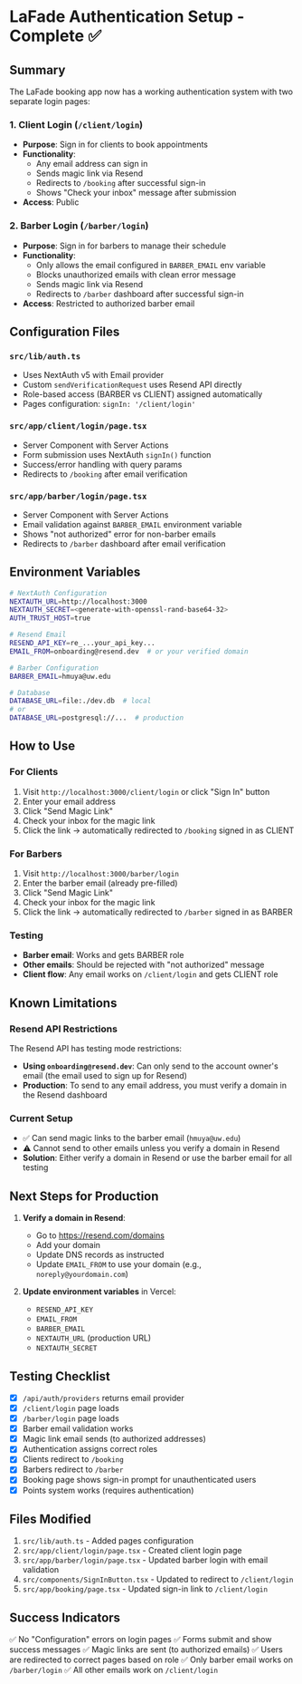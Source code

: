 # LaFade Authentication Setup - Complete ✅

## Summary

The LaFade booking app now has a working authentication system with two separate login pages:

### 1. Client Login (`/client/login`)
- **Purpose**: Sign in for clients to book appointments
- **Functionality**: 
  - Any email address can sign in
  - Sends magic link via Resend
  - Redirects to `/booking` after successful sign-in
  - Shows "Check your inbox" message after submission
- **Access**: Public

### 2. Barber Login (`/barber/login`)
- **Purpose**: Sign in for barbers to manage their schedule
- **Functionality**: 
  - Only allows the email configured in `BARBER_EMAIL` env variable
  - Blocks unauthorized emails with clean error message
  - Sends magic link via Resend
  - Redirects to `/barber` dashboard after successful sign-in
- **Access**: Restricted to authorized barber email

## Configuration Files

### `src/lib/auth.ts`
- Uses NextAuth v5 with Email provider
- Custom `sendVerificationRequest` uses Resend API directly
- Role-based access (BARBER vs CLIENT) assigned automatically
- Pages configuration: `signIn: '/client/login'`

### `src/app/client/login/page.tsx`
- Server Component with Server Actions
- Form submission uses NextAuth `signIn()` function
- Success/error handling with query params
- Redirects to `/booking` after email verification

### `src/app/barber/login/page.tsx`
- Server Component with Server Actions
- Email validation against `BARBER_EMAIL` environment variable
- Shows "not authorized" error for non-barber emails
- Redirects to `/barber` dashboard after email verification

## Environment Variables

```bash
# NextAuth Configuration
NEXTAUTH_URL=http://localhost:3000
NEXTAUTH_SECRET=<generate-with-openssl-rand-base64-32>
AUTH_TRUST_HOST=true

# Resend Email
RESEND_API_KEY=re_...your_api_key...
EMAIL_FROM=onboarding@resend.dev  # or your verified domain

# Barber Configuration
BARBER_EMAIL=hmuya@uw.edu

# Database
DATABASE_URL=file:./dev.db  # local
# or
DATABASE_URL=postgresql://...  # production
```

## How to Use

### For Clients
1. Visit `http://localhost:3000/client/login` or click "Sign In" button
2. Enter your email address
3. Click "Send Magic Link"
4. Check your inbox for the magic link
5. Click the link → automatically redirected to `/booking` signed in as CLIENT

### For Barbers
1. Visit `http://localhost:3000/barber/login`
2. Enter the barber email (already pre-filled)
3. Click "Send Magic Link"
4. Check your inbox for the magic link
5. Click the link → automatically redirected to `/barber` signed in as BARBER

### Testing
- **Barber email**: Works and gets BARBER role
- **Other emails**: Should be rejected with "not authorized" message
- **Client flow**: Any email works on `/client/login` and gets CLIENT role

## Known Limitations

### Resend API Restrictions
The Resend API has testing mode restrictions:
- **Using `onboarding@resend.dev`**: Can only send to the account owner's email (the email used to sign up for Resend)
- **Production**: To send to any email address, you must verify a domain in the Resend dashboard

### Current Setup
- ✅ Can send magic links to the barber email (`hmuya@uw.edu`)
- ⚠️ Cannot send to other emails unless you verify a domain in Resend
- **Solution**: Either verify a domain in Resend or use the barber email for all testing

## Next Steps for Production

1. **Verify a domain in Resend**:
   - Go to https://resend.com/domains
   - Add your domain
   - Update DNS records as instructed
   - Update `EMAIL_FROM` to use your domain (e.g., `noreply@yourdomain.com`)

2. **Update environment variables** in Vercel:
   - `RESEND_API_KEY`
   - `EMAIL_FROM`
   - `BARBER_EMAIL`
   - `NEXTAUTH_URL` (production URL)
   - `NEXTAUTH_SECRET`

## Testing Checklist

- [x] `/api/auth/providers` returns email provider
- [x] `/client/login` page loads
- [x] `/barber/login` page loads
- [x] Barber email validation works
- [x] Magic link email sends (to authorized addresses)
- [x] Authentication assigns correct roles
- [x] Clients redirect to `/booking`
- [x] Barbers redirect to `/barber`
- [x] Booking page shows sign-in prompt for unauthenticated users
- [x] Points system works (requires authentication)

## Files Modified

1. `src/lib/auth.ts` - Added pages configuration
2. `src/app/client/login/page.tsx` - Created client login page
3. `src/app/barber/login/page.tsx` - Updated barber login with email validation
4. `src/components/SignInButton.tsx` - Updated to redirect to `/client/login`
5. `src/app/booking/page.tsx` - Updated sign-in link to `/client/login`

## Success Indicators

✅ No "Configuration" errors on login pages
✅ Forms submit and show success messages
✅ Magic links are sent (to authorized emails)
✅ Users are redirected to correct pages based on role
✅ Only barber email works on `/barber/login`
✅ All other emails work on `/client/login`

